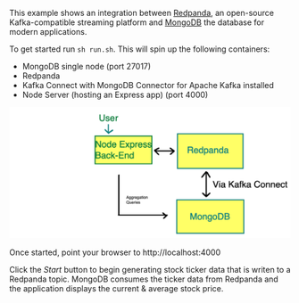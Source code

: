 This example shows an integration between [Redpanda](https://vectorized.io/redpanda/), an open-source Kafka-compatible streaming platform and [MongoDB](https://www.mongodb.com/) the database for modern applications.  

To get started run `sh run.sh`. This will spin up the following containers:
- MongoDB single node (port 27017)
- Redpanda
- Kafka Connect with MongoDB Connector for Apache Kafka installed
- Node Server (hosting an Express app) (port 4000)

![Architecture](architecture.png)

Once started, point your browser to 
http://localhost:4000

Click the *Start* button to begin generating stock ticker data that is writen to a Redpanda topic. MongoDB consumes the ticker data from Redpanda and the application displays the current & average stock price.